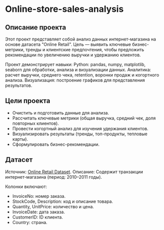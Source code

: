 # Online-store-sales-analysis

## Описание проекта
Этот проект представляет собой анализ данных интернет-магазина на основе датасета "Online Retail". Цель — выявить ключевые бизнес-метрики, тренды и клиентские предпочтения, чтобы предложить рекомендации по увеличению выручки и удержанию клиентов.

Проект демонстрирует навыки:
Python: pandas, numpy, matplotlib, seaborn для обработки, анализа и визуализации данных.
Аналитика: расчет выручки, среднего чека, retention, воронки продаж и когортного анализа.
Визуализация: построение графиков для представления результатов.

## Цели проекта
- Очистить и подготовить данные для анализа.
- Рассчитать ключевые метрики (общая выручка, средний чек, доля повторных клиентов).
- Провести когортный анализ для изучения удержания клиентов.
- Визуализировать результаты (тренды, топ-продукты, тепловые карты).
- Сформулировать бизнес-рекомендации.
## Датасет
Источник: [Online Retail Dataset](https://www.kaggle.com/datasets/vijayuv/onlineretail).
Описание: Содержит транзакции интернет-магазина (период: 2010–2011 годы). 

Колонки включают:
- InvoiceNo: номер заказа.
- StockCode, Description: код и описание товара.
- Quantity, UnitPrice: количество и цена.
- InvoiceDate: дата заказа.
- CustomerID: ID клиента.
- Country: страна.
